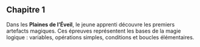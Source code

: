 ## Chapitre 1
Dans les **Plaines de l’Éveil**, le jeune apprenti découvre les premiers artefacts magiques. Ces épreuves représentent les bases de la magie logique : variables, opérations simples, conditions et boucles élémentaires.
